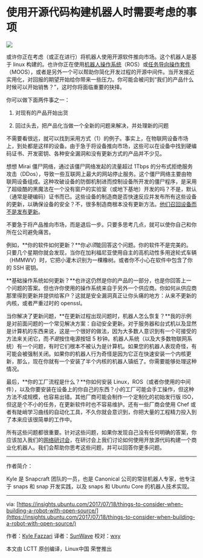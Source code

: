 使用开源代码构建机器人时需要考虑的事项
=============

![](https://camo.githubusercontent.com/fb86e7bb10d32ee088cd821de147f03289912930/68747470733a2f2f696e7369676874732e7562756e74752e636f6d2f77702d636f6e74656e742f75706c6f6164732f666266632f666c617368696e672e706e67)

或许你正在考虑（或正在进行）将机器人使用开源软件推向市场。这个机器人是基于 linux 构建的。也许你正在使用[机器人操作系统][1]（ROS）或[任务导向操作套件][2]（MOOS），或者是另外一个可以帮助你简化开发过程的开源中间件。当开发接近实用化，对回报的期望开始给你带来一些压力。你可能会被问到“我们的产品什么时候可以开始销售？”，这时你将面临重要的抉择。

你可以做下面两件事之一：

1. 对现有的产品开始出货

2. 回过头去，把产品化当做一个全新的问题来解决，并处理新的问题

不需要看很远，就可以找到采用方式（1）的例子。事实上，在物联网设备市场上，到处都是这样的设备。由于急于将设备推向市场，这些可以在设备中找到硬编码证书、开发密钥、各种安全漏洞和没有更新方式的产品并不少见。

想想 Mirai 僵尸网络，通过该僵尸网络发起的流量超过 1Tbps 的分布式拒绝服务攻击（DDos），导致一些互联网上最大的网站停止服务。这个僵尸网络主要由物联网设备组成。这种攻破设备的防御机制进而控制设备所开发的僵尸程序，是采用了超级酷的黑魔法在一个没有窗户的实验室（或地下基地）开发的吗？不是，默认（通常是硬编码）证书而已。这些设备的制造商是否快速反应并发布所有这些设备的更新，以确保设备的安全？不，很多制造商根本没有更新方法。[他们召回设备而不是发布更新][3]。

不要急于将产品推向市场，而是退后一步。只要多思考几点，就可以使你自己和你所在公司避免痛苦。

例如，**你的软件如何更新？**你*必须*能回答这个问题。你的软件不是完美的。只要几个星期你就会发现，当你在加利福尼亚使用自主的高机动性多用途轮式车辆（HMMWV）时，它把小灌木识别为一棵橡树。或者你不小心在软件中包含了你的 SSH 密钥。

**基础操作系统如何更新？**也许这仍然是你的产品的一部分，也是你回答上一个问题的答案。但也许你使用的操作系统来自于另外一个供应商。你如何从供应商那里得到更新并提供给客户？这就是安全漏洞真正让你头痛的地方：从来不更新的内核，或者严重过时的 openssl。

当你解决了更新问题，**在更新过程出现问题时，机器人怎么恢复？**我的示例是对前面问题的一个常见解决方案：自动安全更新。对于服务器和台式机以及显然是计算机的东西来说，这是一个很好的做法，因为大多数人意识到有一个可接受的方法来关闭它，而*不是*按住电源按钮 5 秒钟。机器人系统（以及大多数物联网系统）有一个问题，有时它们根本不被认为是计算机。如果您的机器人表现奇怪，有可能会被强制关闭。如果你的机器人行为奇怪是因为它正在快速安装一个内核更新，那么，现在你就有一个安装了半个内核的机器人镇纸了。你需要能够处理这种情况。

最后，**你的工厂流程是什么？**你如何安装 Linux，ROS（或者你使用的中间件），以及你要安装在设备上的你自己的东西？小的工厂可能会手工操作，但这种方法不成规模，也容易出错。其他厂商可能会制作一个定制化的初始发行版 ISO，但这是个不小的任务，在更新软件时也不容易维护。还有一些厂商会使用 Chef 或者有陡峭学习曲线的自动化工具，不久你就会意识到，你把大量的工程精力投入到了本来应该很简单的工作中。

所有这些问题都很重要。针对这些问题，如果你发现自己没有任何明确的答案，你应该加入我们的[网络研讨会][4]，在研讨会上我们讨论如何使用开放源代码构建一个商业化机器人。我们会帮助你思考这些问题，并可以回答你更多问题。

----------

作者简介：

Kyle 是 Snapcraft 团队的一员，也是 Canonical 公司的常驻机器人专家，他专注于 snaps 和 snap 开发实践，以及 snaps 和 Ubuntu Core 的机器人技术实现。

----------

via: [https://insights.ubuntu.com/2017/07/18/things-to-consider-when-building-a-robot-with-open-source/](https://insights.ubuntu.com/2017/07/18/things-to-consider-when-building-a-robot-with-open-source/)

作者：[Kyle Fazzari][a]
译者：[SunWave](https://github.com/SunWave)
校对：[wxy](https://github.com/wxy)

本文由 LCTT 原创编译，Linux中国 荣誉推出

[a]:https://insights.ubuntu.com/author/kyrofa/
[1]:http://www.ros.org/
[2]:http://www.robots.ox.ac.uk/~mobile/MOOS/wiki/pmwiki.php/Main/HomePage
[3]:https://krebsonsecurity.com/2016/10/iot-device-maker-vows-product-recall-legal-action-against-western-accusers/
[4]:https://www.brighttalk.com/webcast/6793/268763?utm_source=insights
